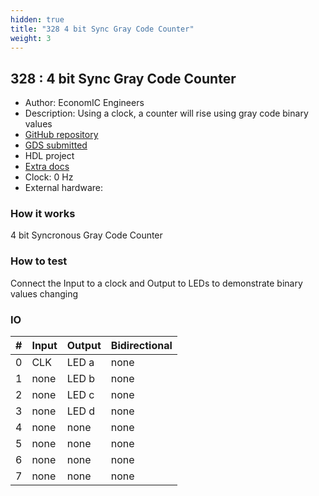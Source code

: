 ```yaml
---
hidden: true
title: "328 4 bit Sync Gray Code Counter"
weight: 3
---
```


## 328 : 4 bit Sync Gray Code Counter

* Author: EconomIC Engineers
* Description: Using a clock, a counter will rise using gray code binary values
* [GitHub repository](https://github.com/ariz207/tt05_GrayCounter)
* [GDS submitted](https://github.com/ariz207/tt05_GrayCounter/actions/runs/6648706897)
* HDL project
* [Extra docs]()
* Clock: 0 Hz
* External hardware: 



### How it works

4 bit Syncronous Gray Code Counter


### How to test

Connect the Input to a clock and Output to LEDs to demonstrate binary values changing


### IO

| # | Input        | Output       | Bidirectional      |
|---|--------------|--------------| -------------------|
| 0 | CLK  | LED a | none |
| 1 | none  | LED b | none |
| 2 | none  | LED c | none |
| 3 | none  | LED d | none |
| 4 | none  | none | none |
| 5 | none  | none | none |
| 6 | none  | none | none |
| 7 | none  | none | none |

